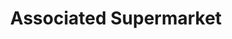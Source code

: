 ---
title: "Associated Supermarket"
url: /poughkeepsie/associated-supermarket/
shop: supermarket
---